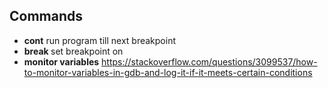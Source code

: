 ## Commands
* **cont** run program till next breakpoint
* **break <line>** set breakpoint on <line>
* **monitor variables** https://stackoverflow.com/questions/3099537/how-to-monitor-variables-in-gdb-and-log-it-if-it-meets-certain-conditions

